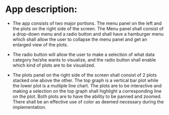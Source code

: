 # App description:

- The app consists of two major portions. The menu panel on the left and the plots on the right side of the screen. The Menu panel shall consist of a drop-down menu and a radio button and shall have a hamburger menu which shall allow the user to collapse the menu panel and get an enlarged view of the plots.

- The radio button will allow the user to make a selection of what data category he/she wants to visualize, and the radio button shall enable which kind of plots are to be visualized.

- The plots panel on the right side of the screen shall consist of 2 plots stacked one above the other. The top graph is a vertical bar plot while the lower plot is a multiple line chart. The plots are to be interactive and making a selection on the top graph shall highlight a corresponding line on the plot. Both plots are to have the ability to be panned and zoomed. There shall be an effective use of color as deemed necessary during the implementation. 

